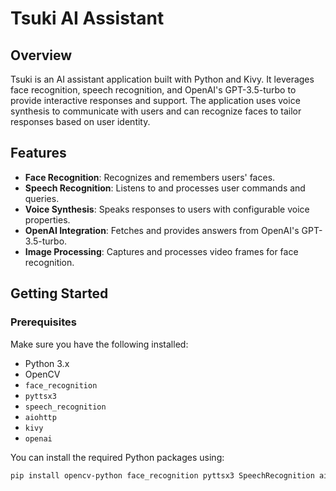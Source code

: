 # Tsuki AI Assistant

## Overview

Tsuki is an AI assistant application built with Python and Kivy. It leverages face recognition, speech recognition, and OpenAI's GPT-3.5-turbo to provide interactive responses and support. The application uses voice synthesis to communicate with users and can recognize faces to tailor responses based on user identity.

## Features

- **Face Recognition**: Recognizes and remembers users' faces.
- **Speech Recognition**: Listens to and processes user commands and queries.
- **Voice Synthesis**: Speaks responses to users with configurable voice properties.
- **OpenAI Integration**: Fetches and provides answers from OpenAI's GPT-3.5-turbo.
- **Image Processing**: Captures and processes video frames for face recognition.

## Getting Started

### Prerequisites

Make sure you have the following installed:

- Python 3.x
- OpenCV
- `face_recognition`
- `pyttsx3`
- `speech_recognition`
- `aiohttp`
- `kivy`
- `openai`

You can install the required Python packages using:

```bash
pip install opencv-python face_recognition pyttsx3 SpeechRecognition aiohttp kivy openai
